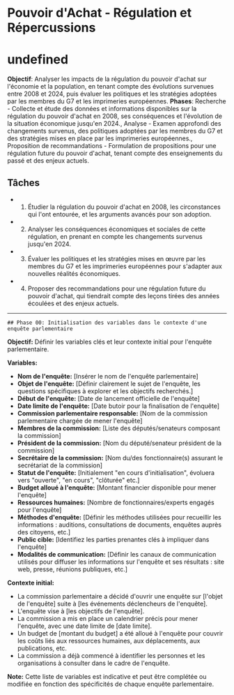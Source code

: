 
# Pouvoir d'Achat - Régulation et Répercussions
# undefined
**Objectif**: Analyser les impacts de la régulation du pouvoir d'achat sur l'économie et la population, en tenant compte des évolutions survenues entre 2008 et 2024, puis évaluer les politiques et les stratégies adoptées par les membres du G7 et les imprimeries européennes.
**Phases**: Recherche - Collecte et étude des données et informations disponibles sur la régulation du pouvoir d'achat en 2008, ses conséquences et l'évolution de la situation économique jusqu'en 2024., Analyse - Examen approfondi des changements survenus, des politiques adoptées par les membres du G7 et des stratégies mises en place par les imprimeries européennes., Proposition de recommandations - Formulation de propositions pour une régulation future du pouvoir d'achat, tenant compte des enseignements du passé et des enjeux actuels.

## Tâches
- 1. Étudier la régulation du pouvoir d'achat en 2008, les circonstances qui l'ont entourée, et les arguments avancés pour son adoption.
- 2. Analyser les conséquences économiques et sociales de cette régulation, en prenant en compte les changements survenus jusqu'en 2024.
- 3. Évaluer les politiques et les stratégies mises en œuvre par les membres du G7 et les imprimeries européennes pour s'adapter aux nouvelles réalités économiques.
- 4. Proposer des recommandations pour une régulation future du pouvoir d'achat, qui tiendrait compte des leçons tirées des années écoulées et des enjeux actuels.

---
    ## Phase 00: Initialisation des variables dans le contexte d'une enquête parlementaire

**Objectif:** Définir les variables clés et leur contexte initial pour l'enquête parlementaire.

**Variables:**

* **Nom de l'enquête:** [Insérer le nom de l'enquête parlementaire]
* **Objet de l'enquête:** [Définir clairement le sujet de l'enquête, les questions spécifiques à explorer et les objectifs recherchés.]
* **Début de l'enquête:** [Date de lancement officielle de l'enquête]
* **Date limite de l'enquête:** [Date butoir pour la finalisation de l'enquête]
* **Commission parlementaire responsable:** [Nom de la commission parlementaire chargée de mener l'enquête]
* **Membres de la commission:** [Liste des députés/senateurs composant la commission]
* **Président de la commission:** [Nom du député/senateur président de la commission]
* **Secrétaire de la commission:** [Nom du/des fonctionnaire(s) assurant le secrétariat de la commission]
* **Statut de l'enquête:** [Initialement "en cours d'initialisation", évoluera vers "ouverte", "en cours", "clôturée" etc.]
* **Budget alloué à l'enquête:** [Montant financier disponible pour mener l'enquête]
* **Ressources humaines:** [Nombre de fonctionnaires/experts engagés pour l'enquête]
* **Méthodes d'enquête:** [Définir les méthodes utilisées pour recueillir les informations : auditions, consultations de documents, enquêtes auprès des citoyens, etc.]
* **Public cible:** [Identifiez les parties prenantes clés à impliquer dans l'enquête]
* **Modalités de communication:** [Définir les canaux de communication utilisés pour diffuser les informations sur l'enquête et ses résultats : site web, presse, réunions publiques, etc.]

**Contexte initial:**

* La commission parlementaire a décidé d'ouvrir une enquête sur [l'objet de l'enquête] suite à [les événements déclencheurs de l'enquête].
* L'enquête vise à [les objectifs de l'enquête].
* La commission a mis en place un calendrier précis pour mener l'enquête, avec une date limite de [date limite].
* Un budget de [montant du budget] a été alloué à l'enquête pour couvrir les coûts liés aux ressources humaines, aux déplacements, aux publications, etc.
* La commission a déjà commencé à identifier les personnes et les organisations à consulter dans le cadre de l'enquête.

**Note:** Cette liste de variables est indicative et peut être complétée ou modifiée en fonction des spécificités de chaque enquête parlementaire.



